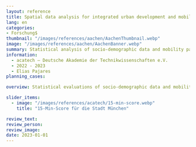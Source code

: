 ```yaml
---
layout: reference
title: Spatial data analysis for integrated urban development and mobility planning 
lang: en
categories:
- Forschung$
thumbnail: "/images/references/aachen/AachenThumbnail.webp"
image: "/images/references/aachen/AachenBanner.webp"
summary: Statistical analysis of socio-demographic data and mobility parameters for Munich, Aachen and Freiburg.
information:
  - acatech – Deutsche Akademie der Technikwissenschaften e.V.
  - 2022 - 2023
  - Elias Pajares
planning_cases:

overview: Statistical evaluations of socio-demographic data and mobility parameters (including MiD) are carried out for three regions (Munich, Aachen and Freiburg) in Germany. These are spatially compared with suitable accessibility indicators in order to show spatial qualities and the attractiveness of the transport system (especially environmental transport). [Thus, accessibilities are calculated especially for pedestrian traffic, bicycle traffic and public transport. With the help of indicators such as heat maps, public transport quality classes and a 15-minute city score, the quality of space and transport is shown in a differentiated manner. The generated analyses are discussed and interpreted in several expert panels and workshops.

slider_items:
  - image: "/images/references/acatech/15-min-score.webp"
    title: "15-Min-Score für die Stadt München"

review_text: 
review_person: 
review_image: 
date: 2023-01-01
---
```



